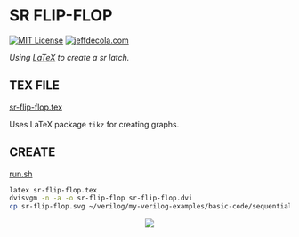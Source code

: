 # SR FLIP-FLOP

[![MIT License](http://img.shields.io/:license-mit-blue.svg)](http://jeffdecola.mit-license.org)
[![jeffdecola.com](https://img.shields.io/badge/website-jeffdecola.com-blue)](https://jeffdecola.com)

_Using
[LaTeX](https://github.com/JeffDeCola/my-cheat-sheets/tree/master/software/development/languages/latex-cheat-sheet/)
to create a sr latch._

## TEX FILE

[sr-flip-flop.tex](https://github.com/JeffDeCola/my-latex-renders/blob/master/mathematics/applied/electrical-engineering/logic/sr-flip-flop/sr-flip-flop.tex)

Uses LaTeX package `tikz` for creating graphs.

## CREATE

[run.sh](https://github.com/JeffDeCola/my-latex-renders/blob/master/mathematics/applied/electrical-engineering/logic/sr-flip-flop/run.sh)

```bash
latex sr-flip-flop.tex
dvisvgm -n -a -o sr-flip-flop sr-flip-flop.dvi
cp sr-flip-flop.svg ~/verilog/my-verilog-examples/basic-code/sequential-logic/sr_flip_flop/svgs/.
```

<p align="center">
    <img src="sr-flip-flop.svg"
    align="middle"
</p>
